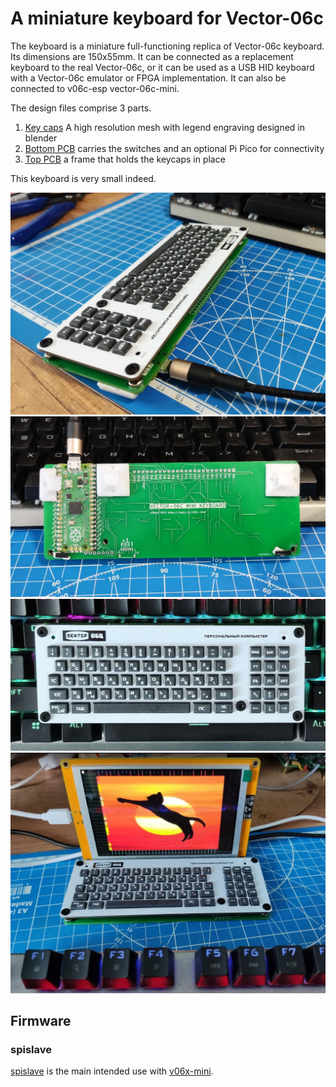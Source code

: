 # A miniature keyboard for Vector-06c


The keyboard is a miniature full-functioning replica of Vector-06c keyboard. Its dimensions are 150x55mm. 
It can be connected as a replacement keyboard to the real Vector-06c, or it can be used as a USB HID keyboard with a Vector-06c emulator or FPGA implementation.
It can also be connected to v06c-esp vector-06c-mini.

The design files comprise 3 parts. 

 1. [Key caps](blender) A high resolution mesh with legend engraving designed in blender
 2. [Bottom PCB](kicad/v06ckeyboard) carries the switches and an optional Pi Pico for connectivity
 3. [Top PCB](kicad/v06ckeyboard) a frame that holds the keycaps in place

This keyboard is very small indeed.

![photo1](photo1.jpg)
![photo2](photo2.jpg)
![photo3](photo3.jpg)
![photo4](photo4.jpg)

## Firmware

### spislave

[spislave](firmware/spislave) is the main intended use with [v06x-mini](https://github.com/svofski/v06x-tiny).


